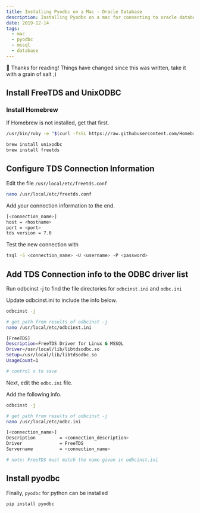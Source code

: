```yaml
---
title: Installing Pyodbc on a Mac - Oracle Database
description: Installing Pyodbc on a mac for connecting to oracle databases.
date: 2019-12-14
tags:
  - mac
  - pyodbc
  - mssql
  - database
---
```


<div class="notification">
 👋 Thanks for reading! Things have changed since this was written, take it with a grain of salt ;)
</div>

## Install FreeTDS and UnixODBC

### Install Homebrew

If Homebrew is not installed, get that first.

```bash
/usr/bin/ruby -e "$(curl -fsSL https://raw.githubusercontent.com/Homebrew/install/master/install)"
```

```bash
brew install unixodbc
brew install freetds
```

## Configure TDS Connection Information

Edit the file `/usr/local/etc/freetds.conf`

```bash
nano /usr/local/etc/freetds.conf
```

Add your connection information to the end.

```bash
[<connection_name>]
host = <hostname>
port = <port>
tds version = 7.0
```

Test the new connection with

```bash
tsql -S <connection_name> -U <username> -P <password>
```

## Add TDS Connection info to the ODBC driver list

Run odbcinst -j to find the file directories for `odbcinst.ini` and `odbc.ini`

Update odbcinst.ini to include the info below.

```bash
odbcinst -j

# get path from results of odbcinst -j
nano /usr/local/etc/odbcinst.ini

[FreeTDS]
Description=FreeTDS Driver for Linux & MSSQL
Driver=/usr/local/lib/libtdsodbc.so
Setup=/usr/local/lib/libtdsodbc.so
UsageCount=1

# control x to save
```

Next, edit the `odbc.ini` file.

Add the following info.

```bash
odbcinst -j

# get path from results of odbcinst -j
nano /usr/local/etc/odbc.ini

[<connection_name>]
Description         = <connection_description>
Driver              = FreeTDS
Servername          = <connection_name>

# note: FreeTDS must match the name given in odbcinst.ini
```

## Install pyodbc

Finally, `pyodbc` for python can be installed

```bash
pip install pyodbc
```
